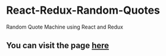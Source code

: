 # React-Redux-Random-Quotes
Random Quote Machine using React and Redux

## You can visit the page [here](https://bedwardvedicci.github.io/React-Redux-Random-Quotes/)
